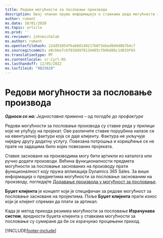 ```yaml
---
title: Редови могућности за пословање производа
description: Овај чланак пружа информације о ставкама реда могућности за пословање производа у операцијама пројекта.
author: rumant
ms.date: 10/01/2020
ms.topic: article
ms.prod: ''
ms.reviewer: johnmichalak
ms.author: rumant
ms.openlocfilehash: 22dd55854f6ab6014021fb073ebed8d4d8b7b4c7
ms.sourcegitcommit: e0cbbe7c6f03d4978134405cf04bd8bc1d019f65
ms.translationtype: MT
ms.contentlocale: sr-Cyrl-RS
ms.lasthandoff: 12/05/2022
ms.locfileid: "9825029"
---
```

# <a name="product-opportunity-lines"></a>Редови могућности за пословање производа

_**Односи се на:** Једноставна примена – од погодбе до профактуре_

Редови могућности за пословање производа су ставке реда у прилици које не упућују на пројекат. Ове различите ставке поруџбина налазе се на евентуалној фактури која се даје клијенту. Фактура не укључује ниједну другу додатну услугу. Повезана потрошња и коришћење се не прате на задацима било којих повезаних пројеката.

Ставке засноване на производима могу бити артикли из каталога или ручно додати производи. Већина функционалности предмета могућности за пословање заснованих на производу прати функционалност коју пружа апликација Dynamics 365 Sales. За више информација о предметима могућности за пословање заснованим на производу, погледајте [Додавање производа у могућност за пословање](/dynamics365/sales-enterprise/add-products-opportunity).

**Буџет клијента** је концепт који је специфичан за редове могућност за пословање засноване на пројектима. Поље **Буџет клијента** прати износ који је клијент спреман да плати за артикал.

Када је метод прихода резимеа могућности за пословање **Израчунава систем**, вредности буџета клијента у ставкама могућности за пословање су сумиране да би се израчунао процењени приход. 



[!INCLUDE[footer-include](../../includes/footer-banner.md)]

